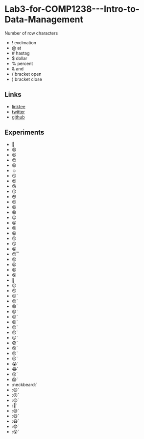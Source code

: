 # Lab3-for-COMP1238---Intro-to-Data-Management
Number of row characters
* ! exclmation
* @ at
* \# hastag
* $ dollar
* % percent
* & and
* ( bracket open
* ) bracket close

## Links
* [linktee](https://linktr.ee/ipengiewoo)
* [twitter](https://twitter.com/WooPengie)
* [github](https://github.com/masterbillwoo)

## Experiments

- :vulcan_salute:
- :smile:
- :laughing:
- :blush:
- :smiley:
- :relaxed:
- :smirk:
- :heart_eyes:
- :kissing_heart:
- :kissing_closed_eyes:
- :flushed:
- :relieved:
- :satisfied:
- :grin:
- :wink:
- :stuck_out_tongue_winking_eye:
- :stuck_out_tongue_closed_eyes:
- :grinning:
- :kissing:
- :kissing_smiling_eyes:
- :stuck_out_tongue:
- :sleeping:
- :worried:
- :frowning:
- :anguished:
- :open_mouth:
- :grimacing:
- :confused:
- :hushed:
- :expressionless:`
- :unamused:`
- :sweat_smile:`
- :sweat:`
- :disappointed_relieved:`
- :weary:`
- :pensive:`
- :disappointed:` 
- :confounded:` 
- :fearful:` 
- :cold_sweat:` 
- :persevere:` 
- :cry:` 
- :sob:` 
- :joy:` 
- :astonished:` 
- :scream:` 
- :neckbeard:` 
- ::tired_face:` 
- ::angry:` 
- ::rage:` 
- ::triumph:` 
- ::sleepy:` 
- ::yum:` 
- ::mask:` 
- ::sunglasses:` 
- ::dizzy_face:` 
